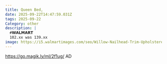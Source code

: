 ```yaml
---
title: Queen Bed,
date: 2025-09-22T14:47:59.031Z
tags: 2025-09-22
Category: other
description: |
  #𝗪𝗔𝗟𝗠𝗔𝗥𝗧 
  102.xx was 139.xx
image: https://i5.walmartimages.com/seo/Willow-Nailhead-Trim-Upholstered-Queen-Bed-Charcoal-Fabric_958685b5-c504-44c4-84ed-9d024f1c3e2e.0b66b0057a3e53ae54870f542ebb7d72.jpeg?odnHeight=573&odnWidth=573&odnBg=FFFFFF
---
```

https://go.magik.ly/ml/2f1ug/
AD